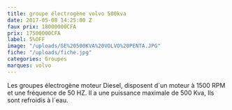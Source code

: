 ```yaml
---
title: groupe électrogène volvo 500kva
date: 2017-05-08 14:25:00 Z
faux prix: 18000000CFA
prix: 17500000CFA
label: 5%OFF
image: "/uploads/GE%20500KVA%20VOLVO%20PENTA.JPG"
fiche: "/uploads/fiche.jpg"
categories: Groupes
marques: volvo
---
```


Les groupes électrogène  moteur Diesel, disposent d´un moteur  à 1500 RPM et une fréquence de 50 HZ. Il a une puissance maximale de 500 Kva, Ils sont refroidis à l´eau.